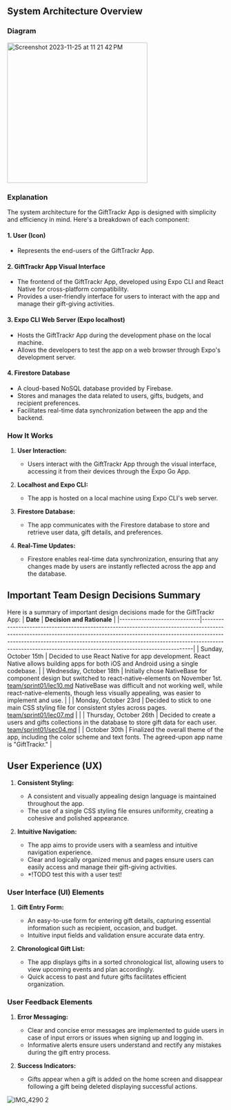 
## System Architecture Overview

### Diagram
<img width="325" alt="Screenshot 2023-11-25 at 11 21 42 PM" src="https://github.com/ucsb-cs184-f23/pj-react-03/assets/65988599/f6dfed04-fd0e-4256-a2fa-3f0c7296bfac">


### Explanation

The system architecture for the GiftTrackr App is designed with simplicity and efficiency in mind. Here's a breakdown of each component:

#### 1. User (Icon)
   - Represents the end-users of the GiftTrackr App.

#### 2. GiftTrackr App Visual Interface
   - The frontend of the GiftTrackr App, developed using Expo CLI and React Native for cross-platform compatibility.
   - Provides a user-friendly interface for users to interact with the app and manage their gift-giving activities.

#### 3. Expo CLI Web Server (Expo localhost)
   - Hosts the GiftTrackr App during the development phase on the local machine.
   - Allows the developers to test the app on a web browser through Expo's development server.

#### 4. Firestore Database
   - A cloud-based NoSQL database provided by Firebase.
   - Stores and manages the data related to users, gifts, budgets, and recipient preferences.
   - Facilitates real-time data synchronization between the app and the backend.

### How It Works

1. **User Interaction:**
   - Users interact with the GiftTrackr App through the visual interface, accessing it from their devices through the Expo Go App.

2. **Localhost and Expo CLI:**
   - The app is hosted on a local machine using Expo CLI's web server.

3. **Firestore Database:**
   - The app communicates with the Firestore database to store and retrieve user data, gift details, and preferences.

4. **Real-Time Updates:**
   - Firestore enables real-time data synchronization, ensuring that any changes made by users are instantly reflected across the app and the database.

## Important Team Design Decisions Summary

Here is a summary of important design decisions made for the GiftTrackr App:
| **Date**                    | **Decision and Rationale**                                                                                                                                                                                                                                                                          |
|-----------------------------|---------------------------------------------------------------------------------------------------------------------------------------------------------------------------------------------------------------------------------------------------------------------------------------------------------------------|
| Sunday, October 15th        | Decided to use React Native for app development. React Native allows building apps for both iOS and Android using a single codebase.                                                                                                                                                                                                                |
| Wednesday, October 18th     | Initially chose NativeBase for component design but switched to react-native-elements on November 1st. [team/sprint01/lec10.md](https://github.com/ucsb-cs184-f23/pj-react-03/tree/main/team/sprint01/lec10.md) NativeBase was difficult and not working well, while react-native-elements, though less visually appealing, was easier to implement and use.                                   |                                                                                                                          |
| Monday, October 23rd        | Decided to stick to one main CSS styling file for consistent styles across pages.                                                                                     [team/sprint01/lec07.md](https://github.com/ucsb-cs184-f23/pj-react-03/tree/main/team/sprint01/lec07.md)                                                                                 |                                                                                                                          |
| Thursday, October 26th      | Decided to create a users and gifts collections in the database to store gift data for each user. [team/sprint01/sec04.md](https://github.com/ucsb-cs184-f23/pj-react-03/tree/main/team/sprint01/sec04.md)                |
| October 30th                | Finalized the overall theme of the app, including the color scheme and text fonts. The agreed-upon app name is "GiftTrackr."                                                                                                                                                                   |

## User Experience (UX)

1. **Consistent Styling:**
   - A consistent and visually appealing design language is maintained throughout the app.
   - The use of a single CSS styling file ensures uniformity, creating a cohesive and polished appearance.

2. **Intuitive Navigation:**
   - The app aims to provide users with a seamless and intuitive navigation experience.
   - Clear and logically organized menus and pages ensure users can easily access and manage their gift-giving activities.
   - *!TODO test this with a user test!

### User Interface (UI) Elements

1. **Gift Entry Form:**
   - An easy-to-use form for entering gift details, capturing essential information such as recipient, occasion, and budget.
   - Intuitive input fields and validation ensure accurate data entry.

2. **Chronological Gift List:**
   - The app displays gifts in a sorted chronological list, allowing users to view upcoming events and plan accordingly.
   - Quick access to past and future gifts facilitates efficient organization.

### User Feedback Elements

1. **Error Messaging:**
   - Clear and concise error messages are implemented to guide users in case of input errors or issues when signing up and logging in.
   - Informative alerts ensure users understand and rectify any mistakes during the gift entry process.

2. **Success Indicators:**
   - Gifts appear when a gift is added on the home screen and disappear following a gift being deleted displaying successful actions.
   
![IMG_4290 2](https://github.com/ucsb-cs184-f23/pj-react-03/assets/40641696/3785ebed-5d47-40ec-a853-ca8d3c590328)


